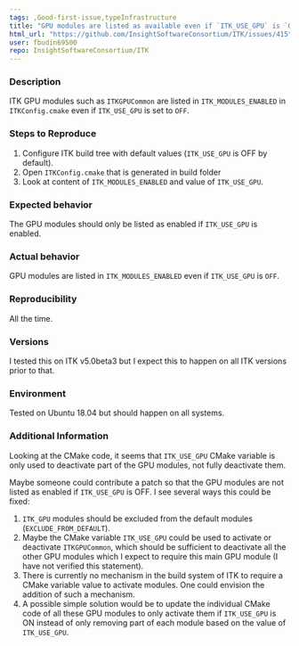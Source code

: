 ```yaml
---
tags: ,Good-first-issue,typeInfrastructure
title: "GPU modules are listed as available even if `ITK_USE_GPU` is `OFF`"
html_url: "https://github.com/InsightSoftwareConsortium/ITK/issues/415"
user: fbudin69500
repo: InsightSoftwareConsortium/ITK
---
```


### Description

ITK GPU modules such as `ITKGPUCommon` are listed in `ITK_MODULES_ENABLED` in `ITKConfig.cmake` even if `ITK_USE_GPU` is set to `OFF`.

### Steps to Reproduce

1. Configure ITK build tree with default values (`ITK_USE_GPU` is OFF by default).
2. Open `ITKConfig.cmake` that is generated in build folder
3. Look at content of `ITK_MODULES_ENABLED` and value of `ITK_USE_GPU`.

### Expected behavior

The GPU modules should only be listed as enabled if `ITK_USE_GPU` is enabled.

### Actual behavior

GPU modules are listed in `ITK_MODULES_ENABLED` even if `ITK_USE_GPU` is `OFF`.

### Reproducibility

All the time.

### Versions

I tested this on ITK v5.0beta3 but I expect this to happen on all ITK versions prior to that.

### Environment

Tested on Ubuntu 18.04 but should happen on all systems.

### Additional Information

Looking at the CMake code, it seems that `ITK_USE_GPU` CMake variable is only used to deactivate part of the GPU modules, not fully deactivate them. 

Maybe someone could contribute a patch so that the GPU modules are not listed as enabled if `ITK_USE_GPU` is OFF. I see several ways this could be fixed:
1) `ITK_GPU` modules should be excluded from the default modules (`EXCLUDE_FROM_DEFAULT`).
2) Maybe the CMake variable `ITK_USE_GPU` could be used to activate or deactivate `ITKGPUCommon`, which should be sufficient to deactivate all the other GPU modules which I expect to require this main GPU module (I have not verified this statement).
3) There is currently no mechanism in the build system of ITK to require a CMake variable value to activate modules.  One could envision the addition of such a mechanism. 
4) A possible simple solution would be to update the individual CMake code of all these GPU modules to only activate them if `ITK_USE_GPU` is ON instead of only removing part of each module based on the value of `ITK_USE_GPU`. 
